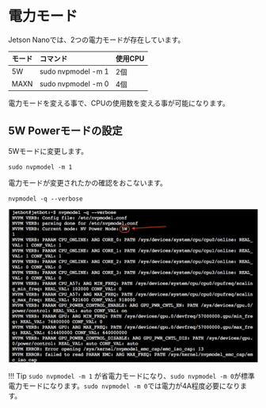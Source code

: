 # 電力モード

Jetson Nanoでは、2つの電力モードが存在しています。

|モード|コマンド|使用CPU|
|:--|:--|:--|
|5W|sudo nvpmodel -m 1|2個|
|MAXN|sudo nvpmodel -m 0|4個|

電力モードを変える事で、CPUの使用数を変える事が可能になります。

## 5W Powerモードの設定

5Wモードに変更します。

```
sudo nvpmodel -m 1

```

電力モードが変更されたかの確認をおこないます。

```
nvpmodel -q --verbose
```

![](./img/power001.png)

!!! Tip
	`sudo nvpmodel -m 1` が省電力モードになり、`sudo nvpmodel -m 0`が標準電力モードになります。`sudo nvpmodel -m 0`では電力が4A程度必要になります。